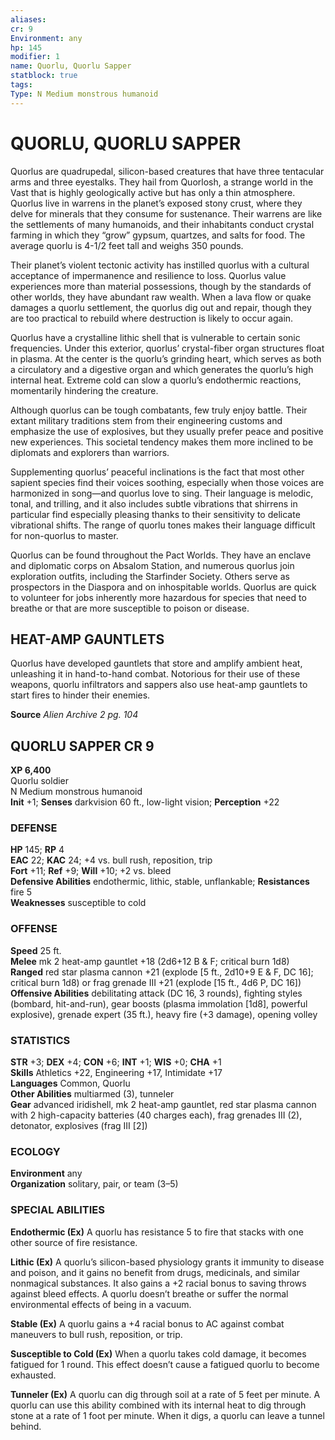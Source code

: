 ```yaml
---
aliases: 
cr: 9
Environment: any
hp: 145
modifier: 1
name: Quorlu, Quorlu Sapper
statblock: true
tags: 
Type: N Medium monstrous humanoid  
---
```

# QUORLU, QUORLU SAPPER
Quorlus are quadrupedal, silicon-based creatures that have three tentacular arms and three eyestalks. They hail from Quorlosh, a strange world in the Vast that is highly geologically active but has only a thin atmosphere. Quorlus live in warrens in the planet’s exposed stony crust, where they delve for minerals that they consume for sustenance. Their warrens are like the settlements of many humanoids, and their inhabitants conduct crystal farming in which they “grow” gypsum, quartzes, and salts for food. The average quorlu is 4-1/2 feet tall and weighs 350 pounds.

Their planet’s violent tectonic activity has instilled quorlus with a cultural acceptance of impermanence and resilience to loss. Quorlus value experiences more than material possessions, though by the standards of other worlds, they have abundant raw wealth. When a lava flow or quake damages a quorlu settlement, the quorlus dig out and repair, though they are too practical to rebuild where destruction is likely to occur again.

Quorlus have a crystalline lithic shell that is vulnerable to certain sonic frequencies. Under this exterior, quorlus’ crystal-fiber organ structures float in plasma. At the center is the quorlu’s grinding heart, which serves as both a circulatory and a digestive organ and which generates the quorlu’s high internal heat. Extreme cold can slow a quorlu’s endothermic reactions, momentarily hindering the creature.

Although quorlus can be tough combatants, few truly enjoy battle. Their extant military traditions stem from their engineering customs and emphasize the use of explosives, but they usually prefer peace and positive new experiences. This societal tendency makes them more inclined to be diplomats and explorers than warriors.

Supplementing quorlus’ peaceful inclinations is the fact that most other sapient species find their voices soothing, especially when those voices are harmonized in song—and quorlus love to sing. Their language is melodic, tonal, and trilling, and it also includes subtle vibrations that shirrens in particular find especially pleasing thanks to their sensitivity to delicate vibrational shifts. The range of quorlu tones makes their language difficult for non-quorlus to master.

Quorlus can be found throughout the Pact Worlds. They have an enclave and diplomatic corps on Absalom Station, and numerous quorlus join exploration outfits, including the Starfinder Society. Others serve as prospectors in the Diaspora and on inhospitable worlds. Quorlus are quick to volunteer for jobs inherently more hazardous for species that need to breathe or that are more susceptible to poison or disease.

## HEAT-AMP GAUNTLETS

Quorlus have developed gauntlets that store and amplify ambient heat, unleashing it in hand-to-hand combat. Notorious for their use of these weapons, quorlu infiltrators and sappers also use heat-amp gauntlets to start fires to hinder their enemies.

**Source** _Alien Archive 2 pg. 104_

## QUORLU SAPPER CR 9

**XP 6,400**  
Quorlu soldier  
N Medium monstrous humanoid  
**Init** +1; **Senses** darkvision 60 ft., low-light vision; **Perception** +22  

### DEFENSE

**HP** 145; **RP** 4  
**EAC** 22; **KAC** 24; +4 vs. bull rush, reposition, trip  
**Fort** +11; **Ref** +9; **Will** +10; +2 vs. bleed  
**Defensive Abilities** endothermic, lithic, stable, unflankable; **Resistances** fire 5  
**Weaknesses** susceptible to cold

### OFFENSE

**Speed** 25 ft.  
**Melee** mk 2 heat-amp gauntlet +18 (2d6+12 B & F; critical burn 1d8)  
**Ranged** red star plasma cannon +21 (explode \[5 ft., 2d10+9 E & F, DC 16\]; critical burn 1d8) or frag grenade III +21 (explode \[15 ft., 4d6 P, DC 16\])  
**Offensive Abilities** debilitating attack (DC 16, 3 rounds), fighting styles (bombard, hit-and-run), gear boosts (plasma immolation \[1d8\], powerful explosive), grenade expert (35 ft.), heavy fire (+3 damage), opening volley

### STATISTICS

**STR** +3; **DEX** +4; **CON** +6; **INT** +1; **WIS** +0; **CHA** +1  
**Skills** Athletics +22, Engineering +17, Intimidate +17  
**Languages** Common, Quorlu  
**Other Abilities** multiarmed (3), tunneler  
**Gear** advanced iridishell, mk 2 heat-amp gauntlet, red star plasma cannon with 2 high-capacity batteries (40 charges each), frag grenades III (2), detonator, explosives (frag III \[2\])

### ECOLOGY

**Environment** any  
**Organization** solitary, pair, or team (3–5)

### SPECIAL ABILITIES

**Endothermic (Ex)** A quorlu has resistance 5 to fire that stacks with one other source of fire resistance.

**Lithic (Ex)** A quorlu’s silicon-based physiology grants it immunity to disease and poison, and it gains no benefit from drugs, medicinals, and similar nonmagical substances. It also gains a +2 racial bonus to saving throws against bleed effects. A quorlu doesn’t breathe or suffer the normal environmental effects of being in a vacuum.

**Stable (Ex)** A quorlu gains a +4 racial bonus to AC against combat maneuvers to bull rush, reposition, or trip.

**Susceptible to Cold (Ex)** When a quorlu takes cold damage, it becomes fatigued for 1 round. This effect doesn’t cause a fatigued quorlu to become exhausted.

**Tunneler (Ex)** A quorlu can dig through soil at a rate of 5 feet per minute. A quorlu can use this ability combined with its internal heat to dig through stone at a rate of 1 foot per minute. When it digs, a quorlu can leave a tunnel behind.
